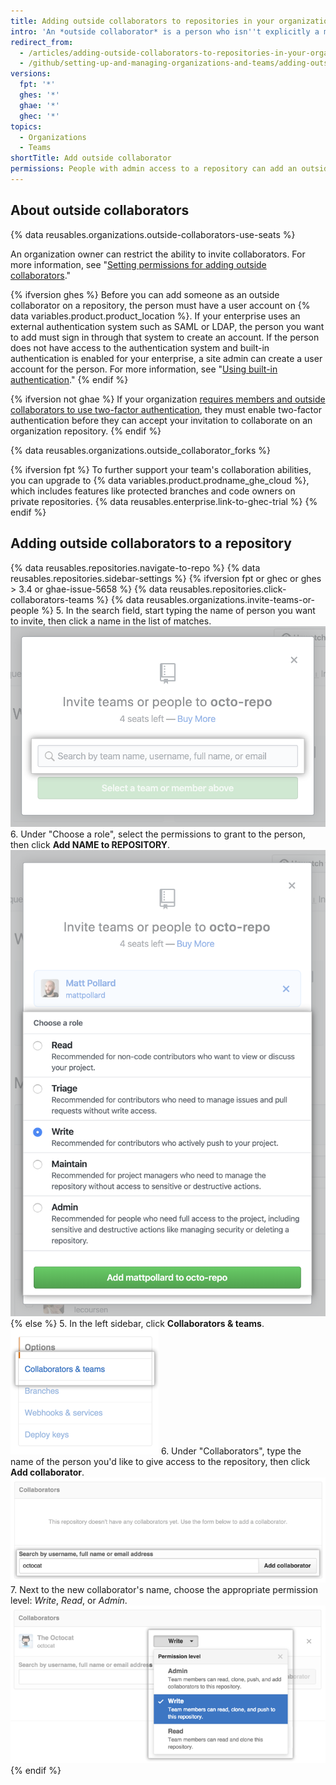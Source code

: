 ```yaml
---
title: Adding outside collaborators to repositories in your organization
intro: 'An *outside collaborator* is a person who isn''t explicitly a member of your organization, but who has Read, Write, or Admin permissions to one or more repositories in your organization.'
redirect_from:
  - /articles/adding-outside-collaborators-to-repositories-in-your-organization
  - /github/setting-up-and-managing-organizations-and-teams/adding-outside-collaborators-to-repositories-in-your-organization
versions:
  fpt: '*'
  ghes: '*'
  ghae: '*'
  ghec: '*'
topics:
  - Organizations
  - Teams
shortTitle: Add outside collaborator
permissions: People with admin access to a repository can add an outside collaborator to the repository.
---
```


## About outside collaborators

{% data reusables.organizations.outside-collaborators-use-seats %}

An organization owner can restrict the ability to invite collaborators. For more information, see "[Setting permissions for adding outside collaborators](/articles/setting-permissions-for-adding-outside-collaborators)."

{% ifversion ghes %}
Before you can add someone as an outside collaborator on a repository, the person must have a user account on {% data variables.product.product_location %}. If your enterprise uses an external authentication system such as SAML or LDAP, the person you want to add must sign in through that system to create an account. If the person does not have access to the authentication system and built-in authentication is enabled for your enterprise, a site admin can create a user account for the person. For more information, see "[Using built-in authentication](/admin/authentication/authenticating-users-for-your-github-enterprise-server-instance/using-built-in-authentication#inviting-users)."
{% endif %}

{% ifversion not ghae %}
If your organization [requires members and outside collaborators to use two-factor authentication](/articles/requiring-two-factor-authentication-in-your-organization), they must enable two-factor authentication before they can accept your invitation to collaborate on an organization repository.
{% endif %}

{% data reusables.organizations.outside_collaborator_forks %}

{% ifversion fpt %}
To further support your team's collaboration abilities, you can upgrade to {% data variables.product.prodname_ghe_cloud %}, which includes features like protected branches and code owners on private repositories. {% data reusables.enterprise.link-to-ghec-trial %}
{% endif %}

## Adding outside collaborators to a repository

{% data reusables.repositories.navigate-to-repo %}
{% data reusables.repositories.sidebar-settings %}
{% ifversion fpt or ghec or ghes > 3.4 or ghae-issue-5658 %}
{% data reusables.repositories.click-collaborators-teams %}
{% data reusables.organizations.invite-teams-or-people %}
5. In the search field, start typing the name of person you want to invite, then click a name in the list of matches.
  ![Search field for typing the name of a person to invite to the repository](/assets/images/help/repository/manage-access-invite-search-field.png)
6. Under "Choose a role", select the permissions to grant to the person, then click **Add NAME to REPOSITORY**.
  ![Selecting permissions for the person](/assets/images/help/repository/manage-access-invite-choose-role-add.png)
{% else %}
5. In the left sidebar, click **Collaborators & teams**.
  ![Repository settings sidebar with Collaborators & teams highlighted](/assets/images/help/repository/org-repo-settings-collaborators-and-teams.png)
6. Under "Collaborators", type the name of the person you'd like to give access to the repository, then click **Add collaborator**.
![The Collaborators section with the Octocat's username entered in the search field](/assets/images/help/repository/org-repo-collaborators-find-name.png)
7. Next to the new collaborator's name, choose the appropriate permission level: *Write*, *Read*, or *Admin*.
![The repository permissions picker](/assets/images/help/repository/org-repo-collaborators-choose-permissions.png)
{% endif %}
